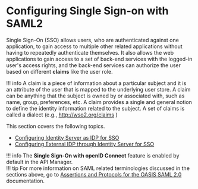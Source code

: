 # Configuring Single Sign-on with SAML2

Single Sign-On (SSO) allows users, who are authenticated against one application, to gain access to multiple other related applications without having to repeatedly authenticate themselves. It also allows the web applications to gain access to a set of back-end services with the logged-in user's access rights, and the back-end services can authorize the user based on different **claims** like the user role.

!!! info
    A claim is a piece of information about a particular subject and it is an attribute of the user that is mapped to the underlying user store. A claim can be anything that the subject is owned by or associated with, such as name, group, preferences, etc. A claim provides a single and general notion to define the identity information related to the subject. A set of claims is called a dialect (e.g., http://wso2.org/claims )


This section covers the following topics.

-   [Configuring Identity Server as IDP for SSO](../../../../Learn/Extensions/SAML2SSO/configuring-identity-server-as-idp-for-sso)
-   [Configuring External IDP through Identity Server for SSO](../../../../Learn/Extensions/SAML2SSO/configuring-external-idp-through-identity-server-for-sso)

!!! info
    The **Single Sign-On with openID Connect** feature is enabled by default in the API Manager.  
!!! tip
    For more information on SAML related terminologies discussed in the sections above, go to [Assertions and Protocols for the OASIS SAML 2.0](https://docs.oasis-open.org/security/saml/v2.0/saml-core-2.0-os.pdf) documentation.



